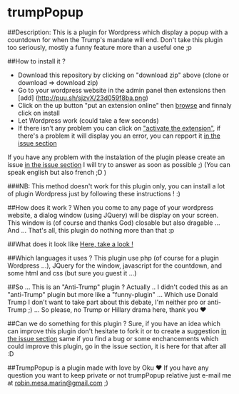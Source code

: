 # trumpPopup

##Description:
This is a plugin for Wordpress which display a popup with a countdown for when the Trump's mandate will end. 
Don't take this plugin too seriously, mostly a funny feature more than a useful one ;p


##How to install it ?

- Download this repository by clicking on "download zip" above (clone or download => download zip)
- Go to your wordpress website in the admin panel then extensions then [add] (http://puu.sh/sjzvX/23d059f8ba.png)
- Click on the up button "put an extension online" then [browse](http://puu.sh/sjzAA/a72a59cd97.png) and finnaly click on install
- Let Wordpress work (could take a few seconds)
- If there isn't any problem you can click on ["activate the extension"](http://puu.sh/sjzFY/411fdd40a7.png), if there's a problem it will display you an error, you can repport it [in the issue section](https://github.com/Okuuu/trumpPopup/issues)


If you have any problem with the instalation of the plugin please create an issue [in the issue section](https://github.com/Okuuu/trumpPopup/issues) I will try to answer as soon as possible ;) (You can speak english but also french ;D )


###NB: This method doesn't work for this plugin only, you can install a lot of plugin Wordpress just by following these instructions ! :)


##How does it work ?
When you come to any page of your wordpress website, a dialog window (using JQuery) will be display on your screen. This window is (of course and thanks God) closable but also dragable ... And ... That's all, this plugin do nothing more than that :p

##What does it look like
[Here, take a look !](http://puu.sh/siWx9/97c45ed9f7.jpg)

##Which languages it uses ?
This plugin use php (of course for a plugin Wordpress ...), JQuery for the window, javascript for the countdown, and some html and css (but sure you guest it ...)

##So ... This is an "Anti-Trump" plugin ?
Actually .. I didn't coded this as an "anti-Trump" plugin but more like a "funny-plugin" ... Which use Donald Trump I don't want to take part about this debate, I'm neither pro or anti-Trump ;) ... So please, no Trump or Hillary drama here, thank you ♥

##Can we do something for this plugin ?
Sure, if you have an idea which can improve this plugin don't hesitate to fork it or to create a suggestion [in the issue section](https://github.com/Okuuu/trumpPopup/issues) same if you find a bug or some enchancements which could improve this plugin, go in the issue section, it is here for that after all :D

##TrumpPopup is a plugin made with love by Oku ♥
If you have any question you want to keep private or not trumpPopup relative just e-mail me at [robin.mesa.marin@gmail.com](mailto:robin.mesa.marin@gmail.com) ;)
